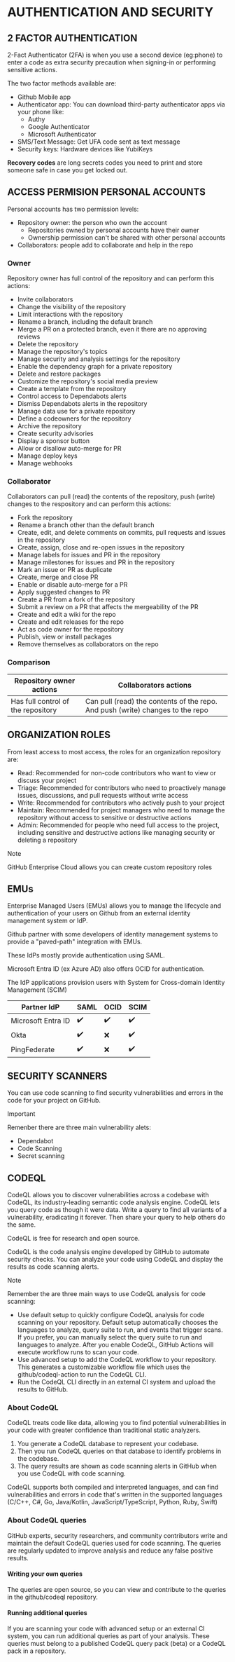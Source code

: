 # AUTHENTICATION AND SECURITY

## 2 FACTOR AUTHENTICATION

2-Fact Authenticator (2FA) is when you use a second device (eg:phone) to enter a code as extra security precaution when signing-in or performing sensitive actions.

The two factor methods available are:
- Github Mobile app
- Authenticator app: You can download third-party authenticator apps via your phone like:
   - Authy
   - Google Authenticator
   - Microsoft Authenticator
- SMS/Text Message: Get UFA code sent as text message
- Security keys: Hardware devices like YubiKeys

**Recovery codes** are long secrets codes you need to print and store someone safe in case you get locked out.

## ACCESS PERMISION PERSONAL ACCOUNTS
Personal accounts has two permission levels:
- Repository owner: the person who own the account
  - Repositories owned by personal accounts have their owner
  - Ownership permission can't be shared with other personal accounts
- Collaborators: people add to collaborate and help in the repo


### Owner

Repository owner has full control of the repository and can perform this actions:
- Invite collaborators
- Change the visibility of the repository
- Limit interactions with the repository
- Rename a branch, including the default branch
- Merge a PR on a protected branch, even it there are no approving reviews
- Delete the repository
- Manage the repository's topics
- Manage security and analysis settings for the repository
- Enable the dependency graph for a private repository
- Delete and restore packages
- Customize the repository's social media preview
- Create a template from the repository
- Control access to Dependabots alerts
- Dismiss Dependabots alerts in the repository
- Manage data use for a private repository
- Define a codeowners for the repository
- Archive the repository
- Create security advisories
- Display a sponsor button
- Allow or disallow auto-merge for PR
- Manage deploy keys
- Manage webhooks


### Collaborator

Collaborators can pull (read) the contents of the repository, push (write) changes to the respository and can perform this actions:
- Fork the repository
- Rename a branch other than the default branch
- Create, edit, and delete comments on commits, pull requests and issues in the repository
- Create, assign, close and re-open issues in the repository
- Manage labels for issues and PR in the repository
- Manage milestones for issues and PR in the repository
- Mark an issue or PR as duplicate
- Create, merge and close PR
- Enable or disable auto-merge for a PR
- Apply suggested changes to PR
- Create a PR from a fork of the repository
- Submit a review on a PR that affects the mergeability of the PR
- Create and edit a wiki for the repo
- Create and edit releases for the repo
- Act as code owner for the repository
- Publish, view or install packages
- Remove themselves as collaborators on the repo


### Comparison

| Repository owner actions | Collaborators actions
| --- | --- |
| Has full control of the repository | Can pull (read) the contents of the repo. And push (write) changes to the repo |


## ORGANIZATION ROLES

From least access to most access, the roles for an organization repository are:

- Read: Recommended for non-code contributors who want to view or discuss your project
- Triage: Recommended for contributors who need to proactively manage issues, discussions, and pull requests without write access
- Write: Recommended for contributors who actively push to your project
- Maintain: Recommended for project managers who need to manage the repository without access to sensitive or destructive actions
- Admin: Recommended for people who need full access to the project, including sensitive and destructive actions like managing security or deleting a repository

> [!NOTE]  
> GitHub Enterprise Cloud allows you can create custom repository roles

## EMUs

Enterprise Managed Users (EMUs) allows you to manage the lifecycle and authentication of your users on Github from an external identity management system or IdP.

Github partner with some developers of identity management systems to provide a "paved-path" integration with EMUs.

These IdPs mostly provide authentication using SAML.

Microsoft Entra ID (ex Azure AD) also offers OCID for authentication.

The IdP applications provision users with System for Cross-domain Identity Management (SCIM)

| Partner IdP | SAML | OCID | SCIM |
| --- | --- | --- | --- |
| Microsoft Entra ID | :heavy_check_mark: | :heavy_check_mark: | :heavy_check_mark: |
| Okta | :heavy_check_mark: | :x: | :heavy_check_mark: |
| PingFederate | :heavy_check_mark: | :x: | :heavy_check_mark: |


## SECURITY SCANNERS

You can use code scanning to find security vulnerabilities and errors in the code for your project on GitHub.

> [!IMPORTANT]  
> Remenber there are three main vulnerability alets:
> - Dependabot
> - Code Scanning
> - Secret scanning

## CODEQL

CodeQL allows you to discover vulnerabilities across a codebase with CodeQL, its industry-leading semantic code analysis engine. CodeQL lets you query code as though it were data. Write a query to find all variants of a vulnerability, eradicating it forever. Then share your query to help others do the same.

CodeQL is free for research and open source.

CodeQL is the code analysis engine developed by GitHub to automate security checks. You can analyze your code using CodeQL and display the results as code scanning alerts.

> [!NOTE]  
> Remember the are three main ways to use CodeQL analysis for code scanning:
> - Use default setup to quickly configure CodeQL analysis for code scanning on your repository. Default setup automatically chooses the languages to analyze, query suite to run, and events that trigger scans. If you prefer, you can manually select the query suite to run and languages to analyze. After you enable CodeQL, GitHub Actions will execute workflow runs to scan your code.
> - Use advanced setup to add the CodeQL workflow to your repository. This generates a customizable workflow file which uses the github/codeql-action to run the CodeQL CLI.
> - Run the CodeQL CLI directly in an external CI system and upload the results to GitHub.

### About CodeQL
CodeQL treats code like data, allowing you to find potential vulnerabilities in your code with greater confidence than traditional static analyzers.

1. You generate a CodeQL database to represent your codebase.
2. Then you run CodeQL queries on that database to identify problems in the codebase.
3. The query results are shown as code scanning alerts in GitHub when you use CodeQL with code scanning.


CodeQL supports both compiled and interpreted languages, and can find vulnerabilities and errors in code that's written in the supported languages (C/C++, C#, Go, Java/Kotlin, JavaScript/TypeScript, Python, Ruby, Swift)

### About CodeQL queries
GitHub experts, security researchers, and community contributors write and maintain the default CodeQL queries used for code scanning. The queries are regularly updated to improve analysis and reduce any false positive results.

#### Writing your own queries
The queries are open source, so you can view and contribute to the queries in the github/codeql repository.

#### Running additional queries
If you are scanning your code with advanced setup or an external CI system, you can run additional queries as part of your analysis. These queries must belong to a published CodeQL query pack (beta) or a CodeQL pack in a repository. 